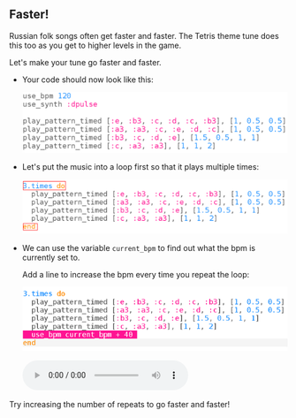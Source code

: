 ## Faster!

Russian folk songs often get faster and faster. The Tetris theme tune does this too as you get to higher levels in the game.

Let's make your tune go faster and faster.

+ Your code should now look like this:
    
    ![captura de ecrã](images/tetris-part1.png)

+ Let's put the music into a loop first so that it plays multiple times:
    
    ![screenshot](images/tetris-times.png)

+ We can use the variable `current_bpm` to find out what the bpm is currently set to.
    
    Add a line to increase the bpm every time you repeat the loop:
    
    ![captura de ecrã](images/tetris-bpm.png)
    
    <div id="audio-preview" class="pdf-hidden">
      <audio controls preload> <source src="resources/tetris-2.mp3" type="audio/mpeg"> Your browser does not support the <code>audio</code> element. </audio>
    </div>

Try increasing the number of repeats to go faster and faster!